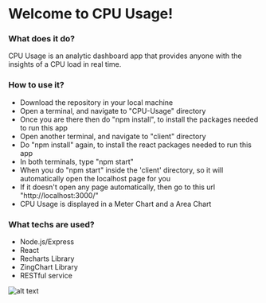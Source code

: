 

Welcome to CPU Usage!
===================

### What does it do?  
CPU Usage is an analytic dashboard app that provides anyone with the insights of a CPU load in real time.
                                            
### How to use it?  
 - Download the repository in your local machine
 - Open a terminal, and navigate to "CPU-Usage" directory
 - Once you are there then do "npm install", to install the packages needed to run this app
 - Open another terminal, and navigate to "client" directory
 - Do "npm install" again, to install the react packages needed to run this app
 - In both terminals, type "npm start"
 - When you do "npm start" inside the 'client' directory, so it will automatically open the localhost page for you
 - If it doesn't open any page automatically, then go to this url "http://localhost:3000/"
 - CPU Usage is displayed in a Meter Chart and a Area Chart 

### What techs are used? 
 - Node.js/Express
 - React
 - Recharts Library
 - ZingChart Library
 - RESTful service



![alt text](https://raw.githubusercontent.com/musmanraodev/CPU-Usage/master/client/public/screenshot.png)
